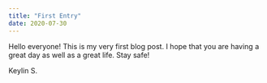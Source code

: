 ```yaml
---
title: "First Entry"
date: 2020-07-30
---
```

Hello everyone! This is my very first blog post.
I hope that you are having a great day as well as a great life.
Stay safe!

Keylin S.
